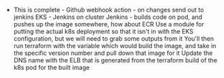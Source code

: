 - This is complete - Github webhook action - on changes send out to jenkins
EKS - Jenkins on cluster
Jenkins - builds code on pod, and pushes up the image somewhere, how about ECR
Use a module for putting the actual k8s deployment so that it isn't in with the EKS configuration, but we will need to grab some outputs from it
You'll then run terraform with the variable which would build the image, and take in the specific version number and pull down that image for it
Update the DNS name with the ELB that is generated from the terraform build of the k8s pod for the built image

